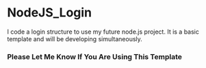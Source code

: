 # NodeJS_Login

I code a login structure to use my future node.js project. It is a basic template and will be developing simultaneously.

### Please Let Me Know If You Are Using This Template